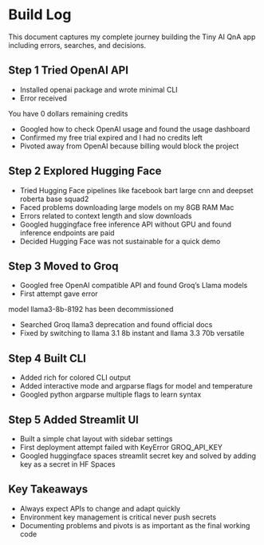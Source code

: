 # Build Log

This document captures my complete journey building the Tiny AI QnA app including errors, searches, and decisions.

## Step 1 Tried OpenAI API
- Installed openai package and wrote minimal CLI  
- Error received  

You have 0 dollars remaining credits

- Googled how to check OpenAI usage and found the usage dashboard  
- Confirmed my free trial expired and I had no credits left  
- Pivoted away from OpenAI because billing would block the project

## Step 2 Explored Hugging Face
- Tried Hugging Face pipelines like facebook bart large cnn and deepset roberta base squad2  
- Faced problems downloading large models on my 8GB RAM Mac  
- Errors related to context length and slow downloads  
- Googled huggingface free inference API without GPU and found inference endpoints are paid  
- Decided Hugging Face was not sustainable for a quick demo

## Step 3 Moved to Groq
- Googled free OpenAI compatible API and found Groq’s Llama models  
- First attempt gave error  

 model llama3-8b-8192 has been decommissioned

- Searched Groq llama3 deprecation and found official docs  
- Fixed by switching to llama 3.1 8b instant and llama 3.3 70b versatile  

## Step 4 Built CLI
- Added rich for colored CLI output  
- Added interactive mode and argparse flags for model and temperature  
- Googled python argparse multiple flags to learn syntax  

## Step 5 Added Streamlit UI
- Built a simple chat layout with sidebar settings  
- First deployment attempt failed with KeyError GROQ_API_KEY  
- Googled huggingface spaces streamlit secret key and solved by adding key as a secret in HF Spaces  

## Key Takeaways
- Always expect APIs to change and adapt quickly  
- Environment key management is critical never push secrets  
- Documenting problems and pivots is as important as the final working code  


